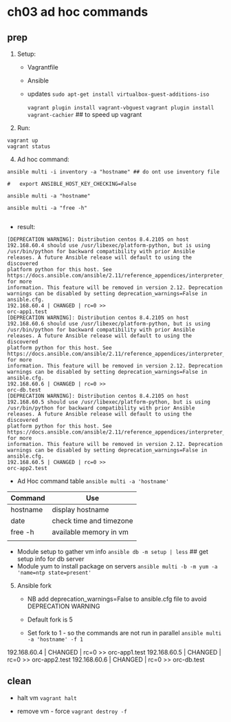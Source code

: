 # ch03 ad hoc commands

## prep
1. Setup:
   * Vagrantfile 
   * Ansible

   * updates
	 `sudo apt-get install virtualbox-guest-additions-iso`

	 `vagrant plugin install vagrant-vbguest`
	 `vagrant plugin install vagrant-cachier` ## to speed up vagrant

2. Run:

```
vagrant up
vagrant status
```   
   
4. Ad hoc command: 
```
ansible multi -i inventory -a "hostname" ## do ont use inventory file

#	export ANSIBLE_HOST_KEY_CHECKING=False

ansible multi -a "hostname"
		
ansible multi -a "free -h"
	
```

   
   * result:  
```
[DEPRECATION WARNING]: Distribution centos 8.4.2105 on host 192.168.60.4 should use /usr/libexec/platform-python, but is using 
/usr/bin/python for backward compatibility with prior Ansible releases. A future Ansible release will default to using the discovered 
platform python for this host. See https://docs.ansible.com/ansible/2.11/reference_appendices/interpreter_discovery.html for more 
information. This feature will be removed in version 2.12. Deprecation warnings can be disabled by setting deprecation_warnings=False in 
ansible.cfg.
192.168.60.4 | CHANGED | rc=0 >>
orc-app1.test
[DEPRECATION WARNING]: Distribution centos 8.4.2105 on host 192.168.60.6 should use /usr/libexec/platform-python, but is using 
/usr/bin/python for backward compatibility with prior Ansible releases. A future Ansible release will default to using the discovered 
platform python for this host. See https://docs.ansible.com/ansible/2.11/reference_appendices/interpreter_discovery.html for more 
information. This feature will be removed in version 2.12. Deprecation warnings can be disabled by setting deprecation_warnings=False in 
ansible.cfg.
192.168.60.6 | CHANGED | rc=0 >>
orc-db.test
[DEPRECATION WARNING]: Distribution centos 8.4.2105 on host 192.168.60.5 should use /usr/libexec/platform-python, but is using 
/usr/bin/python for backward compatibility with prior Ansible releases. A future Ansible release will default to using the discovered 
platform python for this host. See https://docs.ansible.com/ansible/2.11/reference_appendices/interpreter_discovery.html for more 
information. This feature will be removed in version 2.12. Deprecation warnings can be disabled by setting deprecation_warnings=False in 
ansible.cfg.
192.168.60.5 | CHANGED | rc=0 >>
orc-app2.test

```
   * Ad Hoc command table 
     `ansible multi -a 'hostname'`
   
   
| Command  | Use                     |
|----------|-------------------------|
| hostname | display hostname        |
| date     | check time and timezone |
| free -h  | available memory in vm  |
|          |                         |

   * Module setup to gather vm info
     `ansible db -m setup | less` ## get setup info for db server 
   * Module yum to install package on servers
     `ansible multi -b -m yum -a 'name=ntp state=present' `
   
5. Ansible fork

   * NB add deprecation_warnings=False to ansible.cfg file to avoid DEPRECATION WARNING 

   * Default fork is 5
   * Set fork to 1 - so the commands are not run in parallel
   `ansible multi  -a 'hostname' -f 1`

  192.168.60.4 | CHANGED | rc=0 >>
  orc-app1.test
  192.168.60.5 | CHANGED | rc=0 >>
  orc-app2.test
  192.168.60.6 | CHANGED | rc=0 >>
  orc-db.test

   
## clean

* halt vm
  `vagrant halt`
  
* remove vm - force
  `vagrant destroy -f`
  
  
